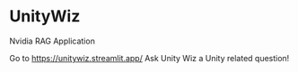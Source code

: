 # UnityWiz
 Nvidia RAG Application

Go to https://unitywiz.streamlit.app/
Ask Unity Wiz a Unity related question!
